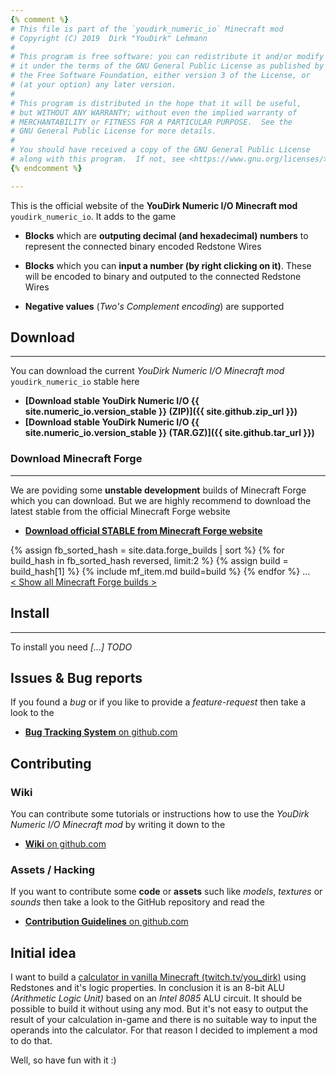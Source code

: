 ```yaml
---
{% comment %}
# This file is part of the `youdirk_numeric_io` Minecraft mod
# Copyright (C) 2019  Dirk "YouDirk" Lehmann
#
# This program is free software: you can redistribute it and/or modify
# it under the terms of the GNU General Public License as published by
# the Free Software Foundation, either version 3 of the License, or
# (at your option) any later version.
#
# This program is distributed in the hope that it will be useful,
# but WITHOUT ANY WARRANTY; without even the implied warranty of
# MERCHANTABILITY or FITNESS FOR A PARTICULAR PURPOSE.  See the
# GNU General Public License for more details.
#
# You should have received a copy of the GNU General Public License
# along with this program.  If not, see <https://www.gnu.org/licenses/>.
{% endcomment %}

---
```


This is the official website of the **YouDirk Numeric I/O Minecraft
mod** `youdirk_numeric_io`.  It adds to the game

* **Blocks** which are **outputing decimal (and hexadecimal) numbers**
  to represent the connected binary encoded Redstone Wires

* **Blocks** which you can **input a number (by right clicking on
  it)**.  These will be encoded to binary and outputed to the
  connected Redstone Wires

* **Negative values** (*Two's Complement encoding*) are supported

## Download
-----------

You can download the current *YouDirk Numeric I/O Minecraft mod*
`youdirk_numeric_io` stable here

* **[Download stable YouDirk Numeric I/O {{ site.numeric_io.version_stable }}
     (ZIP)]({{ site.github.zip_url }})**
* **[Download stable YouDirk Numeric I/O {{ site.numeric_io.version_stable }}
     (TAR.GZ)]({{ site.github.tar_url }})**

### Download Minecraft Forge
----------------------------

We are poviding some **unstable development** builds of Minecraft
Forge which you can download.  But we are highly recommend to download
the latest stable from the official Minecraft Forge website

* **[Download official STABLE from Minecraft Forge website
  ](https://files.minecraftforge.net/)**

{% assign fb_sorted_hash = site.data.forge_builds | sort %}
{% for build_hash in fb_sorted_hash reversed, limit:2 %}
{% assign build = build_hash[1] %}
{% include mf_item.md build=build %}
{% endfor %}
<span class="more">...  
[< Show all Minecraft Forge builds >](minecraft-forge-all)</span>

## Install
----------

To install you need *[...] TODO*

Issues & Bug reports
--------------------

If you found a *bug* or if you like to provide a *feature-request*
then take a look to the

* [**Bug Tracking System** on github.com
  ]({{site.numeric_io.github_url}}/issues)

Contributing
------------

### Wiki

You can contribute some tutorials or instructions how to use the
*YouDirk Numeric I/O Minecraft mod* by writing it down to the

* [**Wiki** on github.com
  ]({{site.numeric_io.github_url}}/wiki)

### Assets / Hacking

If you want to contribute some **code** or **assets** such like
*models*, *textures* or *sounds* then take a look to the GitHub
repository and read the

* [**Contribution Guidelines** on github.com
  ]({{site.numeric_io.github_url}}/blob/master/CONTRIBUTING.md)

Initial idea
------------

I want to build a [calculator in vanilla Minecraft
(twitch.tv/you_dirk)](https://www.twitch.tv/collections/jN0fzROVchV32A)
using Redstones and it's logic properties.  In conclusion it is an
8-bit ALU *(Arithmetic Logic Unit)* based on an *Intel 8085* ALU
circuit.  It should be possible to build it without using any mod.
But it's not easy to output the result of your calculation in-game and
there is no suitable way to input the operands into the calculator.
For that reason I decided to implement a mod to do that.

Well, so have fun with it :)
